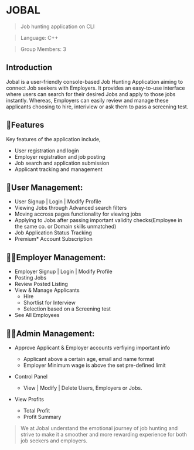 # JOBAL

> Job hunting application on CLI

> Language: C++

> Group Members: 3


## Introduction

Jobal is a user-friendly console-based Job Hunting Application aiming to connect Job seekers with Employers. It provides an easy-to-use 
interface where users can search for their desired Jobs and apply to those jobs instantly. Whereas, Employers can easily review and manage 
these applicants choosing to hire, interiview or ask them to pass a screening test.


## 🎯Features

Key features of the application include,
- User registration and login
- Employer registration and job posting
- Job search and application submission
- Applicant tracking and management

## 👤User Management:

- User Signup | Login | Modify Profile
- Viewing Jobs through Advanced search filters
- Moving accross pages functionality for viewing jobs
- Applying to Jobs after passing important validity checks(Employee in the same co. or Domain skills unmatched)
- Job Application Status Tracking
- Premium* Account Subscription 

## 👨‍💼Employer Management:

- Employer Signup | Login | Modify Profile
- Posting Jobs
- Review Posted Listing
- View & Manage Applicants
    - Hire
    - Shortlist for Interview
    - Selection based on a Screening test  
- See All Employees 

## 🧑‍💻Admin Management:

- Approve Applicant & Employer accounts verfiying important info
     - Applicant above a certain age, email and name format
     - Employer Minimum wage is above the set pre-defined limit
     
 - Control Panel
    - View | Modify | Delete 
      Users, Employers or Jobs.

- View Profits
    - Total Profit
    - Profit Summary 
    
    

> We at Jobal understand the emotional journey of job hunting and 
  strive to make it a smoother and more rewarding experience for both job seekers and employers.
     
